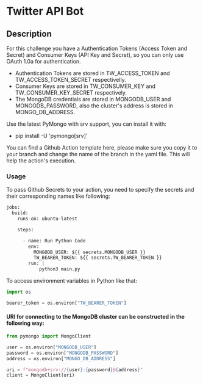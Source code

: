 # Twitter API Bot

## Description
For this challenge you have a Authentication Tokens (Access Token and Secret) and Consumer Keys (API Key and Secret), so you can only use OAuth 1.0a for authentication.

- Authentication Tokens are stored in TW_ACCESS_TOKEN and TW_ACCESS_TOKEN_SECRET respectivelly.
- Consumer Keys are stored in TW_CONSUMER_KEY and TW_CONSUMER_KEY_SECRET respectively.
- The MongoDB credentials are stored in MONGODB_USER and MONGODB_PASSWORD, also the cluster's address is stored in MONGO_DB_ADDRESS.

Use the latest PyMongo with srv support, you can install it with:

- pip install -U 'pymongo[srv]'

You can find a Github Action template here, please make sure you copy it to your branch and change the name of the branch in the yaml file. This will help the action's execution.

### Usage
To pass Github Secrets to your action, you need to specify the secrets and their corresponding names like following:

```python
jobs:
  build:
    runs-on: ubuntu-latest

    steps:

      - name: Run Python Code
        env:
          MONGODB_USER: ${{ secrets.MONGODB_USER }}
          TW_BEARER_TOKEN: ${{ secrets.TW_BEARER_TOKEN }}
        run: |
            python3 main.py
```

To access environment variables in Python like that:

```python
import os

bearer_token = os.environ["TW_BEARER_TOKEN"]
```

#### URI for connecting to the MongoDB cluster can be constructed in the following way:

```python
from pymongo import MongoClient

user = os.environ["MONGODB_USER"]
password = os.environ["MONGODB_PASSWORD"]
address = os.environ["MONGO_DB_ADDRESS"]

uri = f"mongodb+srv://{user}:{password}@{address}"
client = MongoClient(uri)
```
